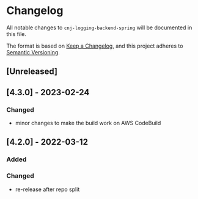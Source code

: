 # Changelog
All notable changes to `cnj-logging-backend-spring` will be documented in this file.

The format is based on [Keep a Changelog](https://keepachangelog.com/en/1.0.0/),
and this project adheres to [Semantic Versioning](https://semver.org/spec/v2.0.0.html).

## [Unreleased]

## [4.3.0] - 2023-02-24
### Changed
- minor changes to make the build work on AWS CodeBuild

## [4.2.0] - 2022-03-12
### Added
### Changed
- re-release after repo split
